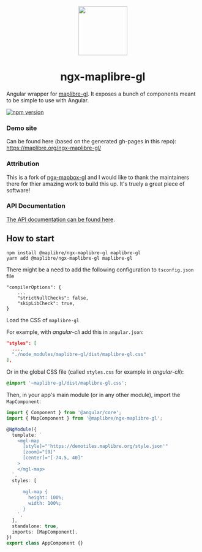 
<div align="center">
  <img src="https://raw.githubusercontent.com/maplibre/ngx-maplibre-gl/main/projects/showcase/src/assets/ngx-maplibre-gl-red.svg" height="128">
</div>
<div align="center">
  <h1>ngx-maplibre-gl</h1>
</div>

Angular wrapper for [maplibre-gl](https://www.maplibre.org/). It exposes a bunch of components meant to be simple to use with Angular.

[![npm version](https://img.shields.io/npm/v/@maplibre/ngx-maplibre-gl.svg?style=flat)](https://www.npmjs.com/package/@maplibre/ngx-maplibre-gl)

### Demo site

Can be found here (based on the generated gh-pages in this repo):
https://maplibre.org/ngx-maplibre-gl/

### Attribution

This is a fork of [ngx-mapbox-gl](https://github.com/Wykks/ngx-mapbox-gl) and I would like to thank the maintainers there for thier amazing work to build this up. It's truely a great piece of software!

### API Documentation

[The API documentation can be found here](https://maplibre.org/ngx-maplibre-gl/API/modules.html).

## How to start

```
npm install @maplibre/ngx-maplibre-gl maplibre-gl
yarn add @maplibre/ngx-maplibre-gl maplibre-gl
```

There might be a need to add the following configuration to `tsconfig.json` file

```
"compilerOptions": {
    ...
    "strictNullChecks": false,
    "skipLibCheck": true,
}
```

Load the CSS of `maplibre-gl`

For example, with _angular-cli_ add this in `angular.json`:

```json
"styles": [
  ...,
  "./node_modules/maplibre-gl/dist/maplibre-gl.css"
],
```

Or in the global CSS file (called `styles.css` for example in _angular-cli_):

```css
@import '~maplibre-gl/dist/maplibre-gl.css';
```

Then, in your app's main module (or in any other module), import the `MapComponent`:

```ts
import { Component } from '@angular/core';
import { MapComponent } from '@maplibre/ngx-maplibre-gl';

@NgModule({
  template: `
    <mgl-map
      [style]="'https://demotiles.maplibre.org/style.json'"
      [zoom]="[9]"
      [center]="[-74.5, 40]"
    >
    </mgl-map>
  `,
  styles: [
    `
      mgl-map {
        height: 100%;
        width: 100%;
      }
    `,
  ],
  standalone: true,
  imports: [MapComponent],
})
export class AppComponent {}
```
